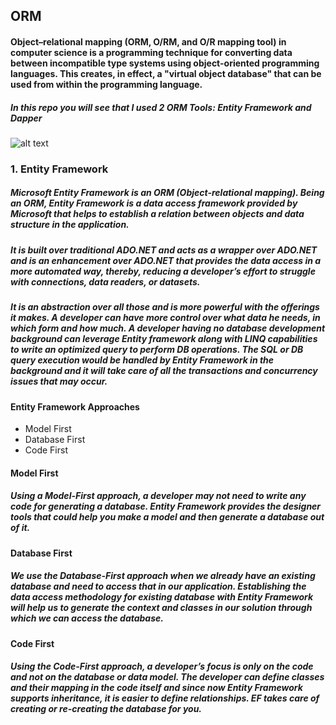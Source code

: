 ## ORM
#### Object–relational mapping (ORM, O/RM, and O/R mapping tool) in computer science is a programming technique for converting data between incompatible type systems using object-oriented programming languages. This creates, in effect, a "virtual object database" that can be used from within the programming language.

##### In this repo you will see that I used 2 ORM Tools: Entity Framework and Dapper

![alt text](https://csharpcorner-mindcrackerinc.netdna-ssl.com/article/crud-operation-using-dapper-in-c-sharp/Images/CRUD%20Operation%20Using%20Dapper2.png)

### 1. Entity Framework

##### Microsoft Entity Framework is an ORM (Object-relational mapping). Being an ORM, Entity Framework is a data access framework provided by Microsoft that helps to establish a relation between objects and data structure in the application. 

##### It is built over traditional ADO.NET and acts as a wrapper over ADO.NET and is an enhancement over ADO.NET that provides the data access in a more automated way, thereby, reducing a developer’s effort to struggle with connections, data readers, or datasets. 

##### It is an abstraction over all those and is more powerful with the offerings it makes. A developer can have more control over what data he needs, in which form and how much. A developer having no database development background can leverage Entity framework along with LINQ capabilities to write an optimized query to perform DB operations. The SQL or DB query execution would be handled by Entity Framework in the background and it will take care of all the transactions and concurrency issues that may occur.

#### Entity Framework Approaches

* Model First
* Database First
* Code First

#### Model First

##### Using a Model-First approach, a developer may not need to write any code for generating a database. Entity Framework provides the designer tools that could help you make a model and then generate a database out of it. 

#### Database First

##### We use the Database-First approach when we already have an existing database and need to access that in our application. Establishing the data access methodology for existing database with Entity Framework will help us to generate the context and classes in our solution through which we can access the database.

#### Code First

##### Using the Code-First approach, a developer’s focus is only on the code and not on the database or data model. The developer can define classes and their mapping in the code itself and since now Entity Framework supports inheritance, it is easier to define relationships. EF takes care of creating or re-creating the database for you.






